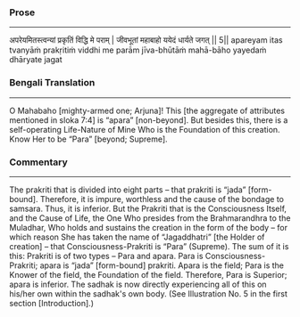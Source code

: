 ### Prose 
 --- 
अपरेयमितस्त्वन्यां प्रकृतिं विद्धि मे पराम् |
जीवभूतां महाबाहो ययेदं धार्यते जगत् || 5||
apareyam itas tvanyāṁ prakṛitiṁ viddhi me parām
jīva-bhūtāṁ mahā-bāho yayedaṁ dhāryate jagat

### Bengali Translation 
 --- 
O Mahabaho [mighty-armed one; Arjuna]! This [the aggregate of attributes mentioned in sloka 7:4] is “apara” [non-beyond]. But besides this, there is a self-operating Life-Nature of Mine Who is the Foundation of this creation. Know Her to be “Para” [beyond; Supreme]. 

### Commentary 
 --- 
The prakriti that is divided into eight parts – that prakriti is “jada” [form-bound]. Therefore, it is impure, worthless and the cause of the bondage to samsara. Thus, it is inferior. But the Prakriti that is the Consciousness Itself, and the Cause of Life, the One Who presides from the Brahmarandhra to the Muladhar, Who holds and sustains the creation in the form of the body – for which reason She has taken the name of “Jagaddhatri” [the Holder of creation] – that Consciousness-Prakriti is “Para” (Supreme). The sum of it is this: Prakriti is of two types – Para and apara. Para is Consciousness-Prakriti; apara is “jada” [form-bound] prakriti. Apara is the field; Para is the Knower of the field, the Foundation of the field. Therefore, Para is Superior; apara is inferior. The sadhak is now directly experiencing all of this on his/her own within the sadhak's own body. (See Illustration No. 5 in the first section [Introduction].)